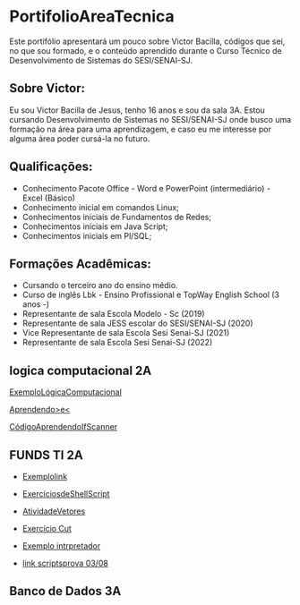 # PortifolioAreaTecnica
Este portifólio apresentará um pouco sobre Victor Bacilla, códigos que sei, no que sou formado, e o conteúdo aprendido durante o Curso Técnico de Desenvolvimento de Sistemas do SESI/SENAI-SJ.
## Sobre Victor:
Eu sou Victor Bacilla de Jesus, tenho 16 anos e sou da sala 3A. Estou cursando Desenvolvimento de Sistemas no SESI/SENAI-SJ onde busco uma formação na área para uma aprendizagem, e caso eu me interesse por alguma área poder cursá-la no futuro. 
## Qualificações: 
- Conhecimento Pacote Office - Word e PowerPoint (intermediário) - Excel (Básico)
- Conhecimento inicial em comandos Linux;
- Conhecimentos iniciais de Fundamentos de Redes;
- Conhecimentos iniciais em Java Script;
- Conhecimentos iniciais em Pl/SQL;
## Formações Acadêmicas: 
- Cursando o terceiro ano do ensino médio.
- Curso de inglês Lbk - Ensino Profissional e TopWay English School (3 anos -)
- Representante de sala Escola Modelo - Sc (2019)
- Representante de sala JESS escolar do SESI/SENAI-SJ (2020)
- Vice Representante de sala Escola Sesi Senai-SJ (2021)
- Representante de sala Escola Sesi Senai-SJ (2022)


## logica computacional 2A
[ExemploLógicaComputacional](lógicacomputacional/códigoslegais.java)

[Aprendendo>e<](lógicacomputacional/atividade.java)

[CódigoAprendendoIfScanner](lógicacomputacional/exercício.java)


## FUNDS TI 2A
- [Exemplolink](FundamentosTI/exemplo.sh)

- [ExercíciosdeShellScript](FundsTI/exercícioshellscript06.07.sh)

- [AtividadeVetores](FundsTI/atividadevetores09.06.sh)

- [Exercício Cut](FundsTI/exercíciocut07.07.sh)

- [Exemplo intrpretador](FundamentosTI/exemplos/segundi.sh)

- [link scriptsprova 03/08](PortifólioAreaTecnica/scriptsprova/scripts)

## Banco de Dados 3A


